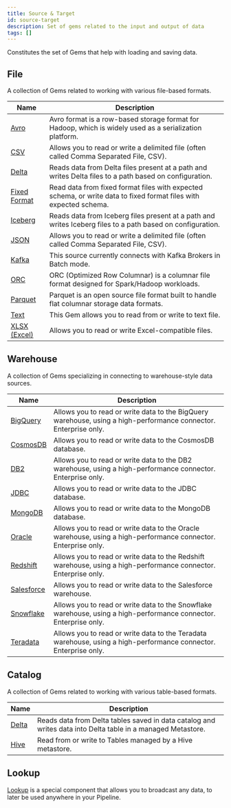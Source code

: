 ```yaml
---
title: Source & Target
id: source-target
description: Set of gems related to the input and output of data
tags: []
---
```


Constitutes the set of Gems that help with loading and saving data.

## File

A collection of Gems related to working with various file-based formats.

| Name                                | Description                                                                                                       |
| ----------------------------------- | ----------------------------------------------------------------------------------------------------------------- |
| [Avro](./file/avro)                 | Avro format is a row-based storage format for Hadoop, which is widely used as a serialization platform.           |
| [CSV](./file/csv)                   | Allows you to read or write a delimited file (often called Comma Separated File, CSV).                            |
| [Delta](./file/delta)               | Reads data from Delta files present at a path and writes Delta files to a path based on configuration.            |
| [Fixed Format](./file/fixed-format) | Read data from fixed format files with expected schema, or write data to fixed format files with expected schema. |
| [Iceberg](./file/iceberg)           | Reads data from Iceberg files present at a path and writes Iceberg files to a path based on configuration.        |
| [JSON](./file/json)                 | Allows you to read or write a delimited file (often called Comma Separated File, CSV).                            |
| [Kafka](./file/kafka)               | This source currently connects with Kafka Brokers in Batch mode.                                                  |
| [ORC](./file/orc)                   | ORC (Optimized Row Columnar) is a columnar file format designed for Spark/Hadoop workloads.                       |
| [Parquet](./file/parquet)           | Parquet is an open source file format built to handle flat columnar storage data formats.                         |
| [Text](./file/text)                 | This Gem allows you to read from or write to text file.                                                           |
| [XLSX (Excel)](./file/xlsx)         | Allows you to read or write Excel-compatible files.                                                               |

## Warehouse

A collection of Gems specializing in connecting to warehouse-style data sources.

| Name                                 | Description                                                                                                       |
| ------------------------------------ | ----------------------------------------------------------------------------------------------------------------- |
| [BigQuery](./warehouse/bigquery)     | Allows you to read or write data to the BigQuery warehouse, using a high-performance connector. Enterprise only.  |
| [CosmosDB](./warehouse/cosmos)       | Allows you to read or write data to the CosmosDB database.                                                        |
| [DB2](./warehouse/db2)               | Allows you to read or write data to the DB2 warehouse, using a high-performance connector. Enterprise only.       |
| [JDBC](./warehouse/jdbc)             | Allows you to read or write data to the JDBC database.                                                            |
| [MongoDB](./warehouse/mongodb)       | Allows you to read or write data to the MongoDB database.                                                         |
| [Oracle](./warehouse/oracle)         | Allows you to read or write data to the Oracle warehouse, using a high-performance connector. Enterprise only.    |
| [Redshift](./warehouse/redshift)     | Allows you to read or write data to the Redshift warehouse, using a high-performance connector. Enterprise only.  |
| [Salesforce](./warehouse/salesforce) | Allows you to read or write data to the Salesforce warehouse.                                                     |
| [Snowflake](./warehouse/snowflake)   | Allows you to read or write data to the Snowflake warehouse, using a high-performance connector. Enterprise only. |
| [Teradata](./warehouse/teradata)     | Allows you to read or write data to the Teradata warehouse, using a high-performance connector. Enterprise only.  |

## Catalog

A collection of Gems related to working with various table-based formats.

| Name                           | Description                                                                                                 |
| ------------------------------ | ----------------------------------------------------------------------------------------------------------- |
| [Delta](./catalog-table/delta) | Reads data from Delta tables saved in data catalog and writes data into Delta table in a managed Metastore. |
| [Hive](./catalog-table/hive)   | Read from or write to Tables managed by a Hive metastore.                                                   |

## Lookup

[Lookup](./lookup) is a special component that allows you to broadcast any data, to later be used anywhere in your Pipeline.
